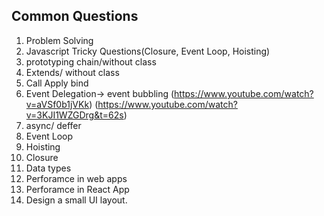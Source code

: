 ## Common Questions

1. Problem Solving
2. Javascript Tricky Questions(Closure, Event Loop, Hoisting)
3. prototyping chain/without class
4. Extends/ without class
5. Call Apply bind
6. Event Delegation-> event bubbling (https://www.youtube.com/watch?v=aVSf0b1jVKk) (https://www.youtube.com/watch?v=3KJI1WZGDrg&t=62s)
7. async/ deffer
8. Event Loop
9. Hoisting
10. Closure
11. Data types
12. Perforamce in web apps
13. Perforamce in React App
14. Design a small UI layout.
